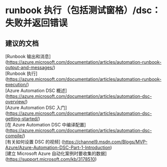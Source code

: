 
<properties
    pageTitle="runbook execution (includes test pane)/dsc: fails with error"
    description="32501537RunbookExecutioninclud"
    service="microsoft.automation"
    resource="automationaccounts"
    authors="adoyle"
    displayorder=""
    selfHelpType="generic"
    supportTopicIds="32501537"
    resourceTags=""
    productPesIds="15607"
    cloudEnvironments="public"
/>


# runbook 执行（包括测试窗格）/dsc：失败并返回错误


## **建议的文档**
[Runbook 输出和消息] (https://azure.microsoft.com/documentation/articles/automation-runbook-output-and-messages/) <br>
[Runbook 执行] (https://azure.microsoft.com/documentation/articles/automation-runbook-execution/) <br>
[Azure Automation DSC 概述] (https://azure.microsoft.com/documentation/articles/automation-dsc-overview/) <br>
[Azure Automation DSC 入门] (https://azure.microsoft.com/documentation/articles/automation-dsc-getting-started/) <br>
[在 Azure Automation DSC 中编译配置] (https://azure.microsoft.com/documentation/articles/automation-dsc-compile/) <br>
[有关如何设置 DSC 的视频] (https://channel9.msdn.com/Blogs/MVP-Azure/Azure-Automation-DSC-Part-1-Introduction) <br>
[建立 Microsoft Azure 自动化案例时要收集的数据] (https://support.microsoft.com/kb/3178510)


<!--HONumber=Aug16_HO3-->


